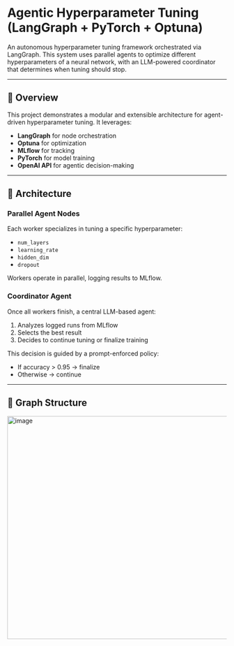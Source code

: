 # Agentic Hyperparameter Tuning (LangGraph + PyTorch + Optuna)

An autonomous hyperparameter tuning framework orchestrated via LangGraph. This system uses parallel agents to optimize different hyperparameters of a neural network, with an LLM-powered coordinator that determines when tuning should stop.

---

## 🚀 Overview

This project demonstrates a modular and extensible architecture for agent-driven hyperparameter tuning. It leverages:

- **LangGraph** for node orchestration
- **Optuna** for optimization
- **MLflow** for tracking
- **PyTorch** for model training
- **OpenAI API** for agentic decision-making

---

## 🧠 Architecture

### Parallel Agent Nodes
Each worker specializes in tuning a specific hyperparameter:
- `num_layers`
- `learning_rate`
- `hidden_dim`
- `dropout`

Workers operate in parallel, logging results to MLflow.

### Coordinator Agent
Once all workers finish, a central LLM-based agent:
1. Analyzes logged runs from MLflow
2. Selects the best result
3. Decides to continue tuning or finalize training

This decision is guided by a prompt-enforced policy:
- If accuracy > 0.95 → finalize
- Otherwise → continue

---

## 🧩 Graph Structure


<img width="808" height="511" alt="image" src="https://github.com/user-attachments/assets/2c1fa26c-91aa-4565-99ef-502c1b829942" />
